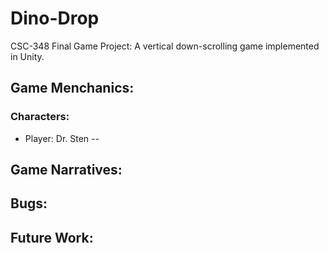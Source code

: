 # Dino-Drop
CSC-348 Final Game Project: A vertical down-scrolling game implemented in Unity. 

## Game Menchanics: 

### Characters: 
- Player: Dr. Sten --

## Game Narratives: 

## Bugs: 

## Future Work: 
